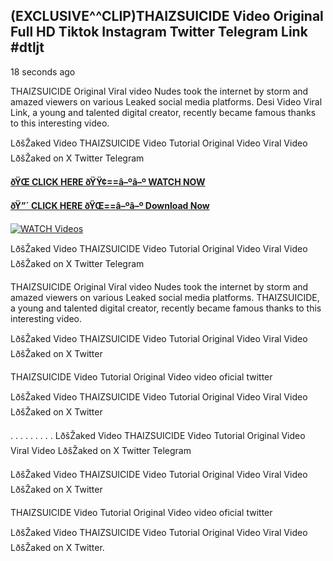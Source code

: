 ## (EXCLUSIVE^^CLIP)THAIZSUICIDE Video Original Full HD Tiktok Instagram Twitter Telegram Link #dtljt

18 seconds ago

THAIZSUICIDE Original Viral video Nudes took the internet by storm and amazed viewers on various Leaked social media platforms. Desi Video Viral Link, a young and talented digital creator, recently became famous thanks to this interesting video.

LðšŽaked Video THAIZSUICIDE Video Tutorial Original Video Viral Video LðšŽaked on X Twitter Telegram

**[ðŸŒ CLICK HERE ðŸŸ¢==â–ºâ–º WATCH NOW](https://clips-mediaa.blogspot.com/2025/02/video-viral-download.html)**

**[ðŸ”´ CLICK HERE ðŸŒ==â–ºâ–º Download Now](https://clips-mediaa.blogspot.com/2025/02/video-viral-download.html)**

[![WATCH Videos](https://i.imgur.com/dJHk4Zq.gif)](https://clips-mediaa.blogspot.com/2025/02/video-viral-download.html)

LðšŽaked Video THAIZSUICIDE Video Tutorial Original Video Viral Video LðšŽaked on X Twitter Telegram

THAIZSUICIDE Original Viral video Nudes took the internet by storm and amazed viewers on various Leaked social media platforms. THAIZSUICIDE, a young and talented digital creator, recently became famous thanks to this interesting video.

LðšŽaked Video THAIZSUICIDE Video Tutorial Original Video Viral Video LðšŽaked on X Twitter

THAIZSUICIDE Video Tutorial Original Video video oficial twitter

LðšŽaked Video THAIZSUICIDE Video Tutorial Original Video Viral Video LðšŽaked on X Twitter

. . . . . . . . . LðšŽaked Video THAIZSUICIDE Video Tutorial Original Video Viral Video LðšŽaked on X Twitter Telegram

LðšŽaked Video THAIZSUICIDE Video Tutorial Original Video Viral Video LðšŽaked on X Twitter

THAIZSUICIDE Video Tutorial Original Video video oficial twitter

LðšŽaked Video THAIZSUICIDE Video Tutorial Original Video Viral Video LðšŽaked on X Twitter.